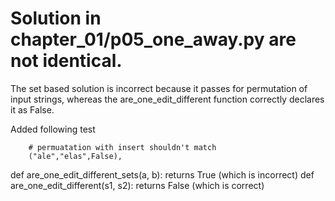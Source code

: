 # Solution in chapter_01/p05_one_away.py are not identical.

The set based solution is incorrect because it passes for permutation of input strings, whereas the are_one_edit_different function correctly declares it as False.

Added following test 

        # permuatation with insert shouldn't match
        ("ale","elas",False), 


def are_one_edit_different_sets(a, b): returns True (which is incorrect)
def are_one_edit_different(s1, s2): returns False (which is correct)
